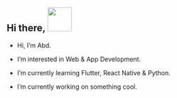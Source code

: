  ## Hi there, <a href="https://www.gautamkrishnar.com/"><img src="https://distok.top/stickers/754103543786504244/754108890559283200.gif" width="54px"></a> 

- Hi, I’m Abd.

- I’m interested in Web & App Development.
 
- I’m currently learning Flutter, React Native & Python.

- I’m currently working on something cool.
